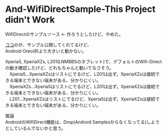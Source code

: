 # And-WifiDirectSample-This Project didn't Work
WifiDirectのサンプルソース ← 作ろうとしたけど、やめた。

[ココ](https://gitlab.com/marcinb64/wifisandbox.git)のが、サンプル公開してくれてるけど、</br>
Android Oreo(8)より大きいと動かない。


Xperia5, XperiaXZs, L201(LNMBBSのタブレット)で、デフォルトのWifi-Directの動き確認したけど、どれもちゃんと動いてなさそう。</br>
　Xperia5...XperiaXZsはリストにでるけど、L201は出ず。XperiaXZsは接続できる端末とできない端末がある、分かりにくい。</br>
　XperiaXZs...Xperia5はリストにでるけど、L201は出ず。XperiaXZsは接続できる端末とできない端末がある、分かりにくい。</br>
　L201...XperiaXZsはリストにでるけど、Xperia5は出ず。XperiaXZsは接続できる端末とできない端末がある、分かりにくい。</br>

推論</br>
AndroidのWifiDirect機能は、Drop(Android Samplesからなくなってる)しようとしているんでないかと思う。</br>

